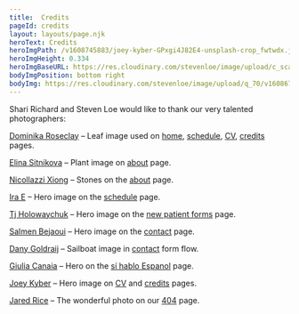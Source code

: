 ```yaml
---
title:  Credits
pageId: credits
layout: layouts/page.njk
heroText: Credits
heroImgPath: /v1608745883/joey-kyber-GPxgi4J82E4-unsplash-crop_fwtwdx.jpg
heroImgHeight: 0.334
heroImgBaseURL: https://res.cloudinary.com/stevenloe/image/upload/c_scale,e_sharpen:100,q_44,
bodyImgPosition: bottom right
bodyImg: https://res.cloudinary.com/stevenloe/image/upload/q_70/v1608679176/pexels-dominika-roseclay-no-background_m2qgr2.png
---
```




Shari Richard and Steven Loe would like to thank our very talented photographers:


[Dominika Roseclay](https://www.instagram.com/dominika_roseclay/) &ndash; Leaf image used on [home](/), [schedule](/schedule/),  [CV](/cv/), [credits](/credits/) pages. 

[Elina Sitnikova](https://www.instagram.com/elpan_photo/)  &ndash; Plant image on [about](/about/) page.

[Nicollazzi Xiong](https://www.pexels.com/@nicollazzi-xiong-208366) &ndash; Stones on the [about](/about/) page.

[Ira E](https://instagram.com/irae_fotografi) &ndash; Hero image on the [schedule](/schedule/) page.

[Tj Holowaychuk](https://instagram.com/tjholowaychuk) &ndash; Hero image on the [new patient forms](/new-patient-forms/) page.

[Salmen Bejaoui](https://unsplash.com/@slmnbj) &ndash; Hero image on the [contact](/contact/) page.

[Dany Goldraij](https://unsplash.com/@danyg57)  &ndash; Sailboat image in [contact](/contact/) form flow. 

[Giulia Canaia](https://unsplash.com/@hjonedhj) &ndash; Hero on the [sí hablo Espanol](/si-hablo-espanol//) page.

[Joey Kyber](https://twitter.com/JoeyKyber) &ndash; Hero image on [CV](/cv/) and [credits](/credits/) pages.

[Jared Rice](https://www.instagram.com/jared_rice/) &ndash; The wonderful photo on our [404](/404.html) page.










